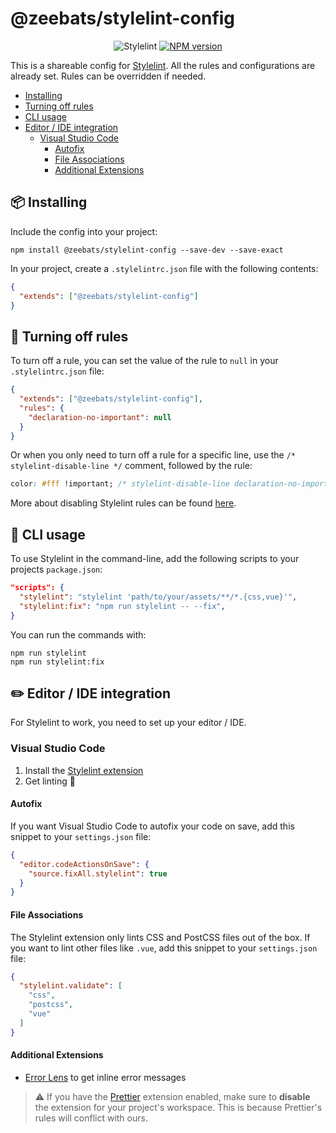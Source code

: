 # @zeebats/stylelint-config

<p align="center">
    <img src="https://img.shields.io/badge/stylelint-%5E14-blue" alt="Stylelint">
    <a href="https://www.npmjs.com/package/@zeebats/stylelint-config"><img src="https://img.shields.io/npm/v/@zeebats/stylelint-config.svg" alt="NPM version"></a>
</p>

This is a shareable config for [Stylelint](https://stylelint.io/). All the rules and configurations are already set. Rules can be overridden if needed.

- [Installing](#package-installing)
- [Turning off rules](#firecracker-turning-off-rules)
- [CLI usage](#rocket-cli-usage)
- [Editor / IDE integration](#pencil2-editor--ide-integration)
    - [Visual Studio Code](#visual-studio-code)
        - [Autofix](#autofix)
        - [File Associations](#file-associations)
        - [Additional Extensions](#additional-extensions)

## :package: Installing

Include the config into your project:

```shell
npm install @zeebats/stylelint-config --save-dev --save-exact
```

In your project, create a `.stylelintrc.json` file with the following contents:

```json
{
  "extends": ["@zeebats/stylelint-config"]
}
```

## :firecracker: Turning off rules

To turn off a rule, you can set the value of the rule to `null` in your `.stylelintrc.json` file:

```json
{
  "extends": ["@zeebats/stylelint-config"],
  "rules": {
    "declaration-no-important": null
  }
}
```

Or when you only need to turn off a rule for a specific line, use the `/* stylelint-disable-line */` comment, followed by the rule:

```css
color: #fff !important; /* stylelint-disable-line declaration-no-important */
```

More about disabling Stylelint rules can be found [here](https://stylelint.io/user-guide/ignore-code/).

## :rocket: CLI usage

To use Stylelint in the command-line, add the following scripts to your projects `package.json`:

```json
"scripts": {
  "stylelint": "stylelint 'path/to/your/assets/**/*.{css,vue}'",
  "stylelint:fix": "npm run stylelint -- --fix",
}
```

You can run the commands with:
```shell
npm run stylelint
npm run stylelint:fix
```

## :pencil2: Editor / IDE integration

For Stylelint to work, you need to set up your editor / IDE.

### Visual Studio Code

1. Install the [Stylelint extension](https://marketplace.visualstudio.com/items?itemName=stylelint.vscode-stylelint)
2. Get linting :rocket:

#### Autofix

If you want Visual Studio Code to autofix your code on save, add this snippet to your `settings.json` file:

```json
{
  "editor.codeActionsOnSave": {
    "source.fixAll.stylelint": true
  }
}
```

#### File Associations

The Stylelint extension only lints CSS and PostCSS files out of the box. If you want to lint other files like `.vue`, add this snippet to your `settings.json` file:

```json
{
  "stylelint.validate": [
    "css",
    "postcss",
    "vue"
  ]
}
```

#### Additional Extensions

- [Error Lens](https://marketplace.visualstudio.com/items?itemName=usernamehw.errorlens) to get inline error messages

> :warning: If you have the [Prettier](https://marketplace.visualstudio.com/items?itemName=esbenp.prettier-vscode) extension enabled, make sure to **disable** the extension for your project's workspace. This is because Prettier's rules will conflict with ours.
